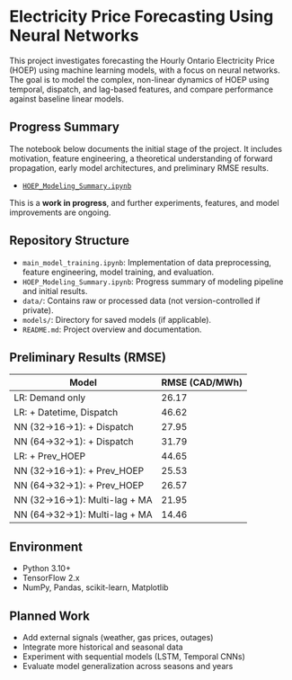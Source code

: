 # Electricity Price Forecasting Using Neural Networks

This project investigates forecasting the Hourly Ontario Electricity Price (HOEP) using machine learning models, with a focus on neural networks. The goal is to model the complex, non-linear dynamics of HOEP using temporal, dispatch, and lag-based features, and compare performance against baseline linear models.

## Progress Summary

The notebook below documents the initial stage of the project. It includes motivation, feature engineering, a theoretical understanding of forward propagation, early model architectures, and preliminary RMSE results.

- [`HOEP_Modeling_Summary.ipynb`](./HOEP_Modeling_Summary.ipynb)

This is a **work in progress**, and further experiments, features, and model improvements are ongoing.

## Repository Structure

- `main_model_training.ipynb`: Implementation of data preprocessing, feature engineering, model training, and evaluation.
- `HOEP_Modeling_Summary.ipynb`: Progress summary of modeling pipeline and initial results.
- `data/`: Contains raw or processed data (not version-controlled if private).
- `models/`: Directory for saved models (if applicable).
- `README.md`: Project overview and documentation.

## Preliminary Results (RMSE)

| Model                               | RMSE (CAD/MWh) |
|------------------------------------|----------------|
| LR: Demand only                    | 26.17          |
| LR: + Datetime, Dispatch           | 46.62          |
| NN (32→16→1): + Dispatch           | 27.95          |
| NN (64→32→1): + Dispatch           | 31.79          |
| LR: + Prev_HOEP                    | 44.65          |
| NN (32→16→1): + Prev_HOEP          | 25.53          |
| NN (64→32→1): + Prev_HOEP          | 26.57          |
| NN (32→16→1): Multi-lag + MA       | 21.95          |
| NN (64→32→1): Multi-lag + MA       | 14.46          |

## Environment

- Python 3.10+
- TensorFlow 2.x
- NumPy, Pandas, scikit-learn, Matplotlib

## Planned Work

- Add external signals (weather, gas prices, outages)
- Integrate more historical and seasonal data
- Experiment with sequential models (LSTM, Temporal CNNs)
- Evaluate model generalization across seasons and years

